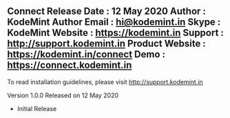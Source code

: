 Connect
Release Date    : 12 May 2020
Author          : KodeMint
Author Email    : hi@kodemint.in
Skype           : KodeMint
Website         : https://kodemint.in
Support         : http://support.kodemint.in
Product Website : https://kodemint.in/connect
Demo            : https://connect.kodemint.in
--------------------------------------------

To read installation guidelines, please visit http://support.kodemint.in

Version 1.0.0 Released on 12 May 2020

* Initial Release